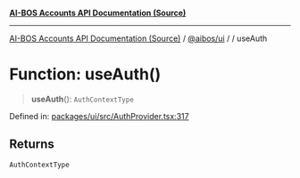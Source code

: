 [**AI-BOS Accounts API Documentation (Source)**](../../../README.md)

***

[AI-BOS Accounts API Documentation (Source)](../../../README.md) / [@aibos/ui](../README.md) / [](../README.md) / useAuth

# Function: useAuth()

> **useAuth**(): `AuthContextType`

Defined in: [packages/ui/src/AuthProvider.tsx:317](https://github.com/pohlai88/accounts/blob/48103fb36d28b2b9bfb33472b6de2f719773cde9/packages/ui/src/AuthProvider.tsx#L317)

## Returns

`AuthContextType`
